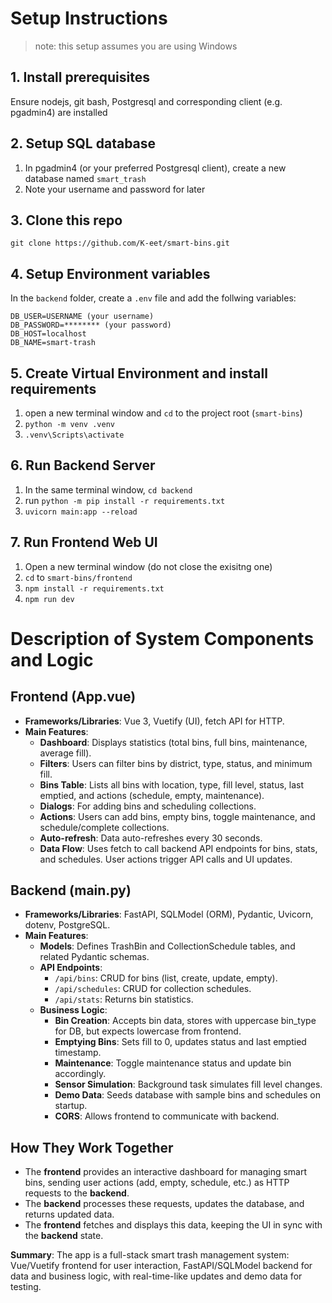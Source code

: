 # Setup Instructions
> note: this setup assumes you are using Windows
## 1. Install prerequisites
Ensure nodejs, git bash, Postgresql and corresponding client (e.g. pgadmin4) are installed
## 2. Setup SQL database
1. In pgadmin4 (or your preferred Postgresql client), create a new database named `smart_trash`
2. Note your username and password for later
## 3. Clone this repo
`git clone https://github.com/K-eet/smart-bins.git`
## 4. Setup Environment variables
In the `backend` folder, create a `.env` file and add the follwing variables:
```env
DB_USER=USERNAME (your username)
DB_PASSWORD=******** (your password)
DB_HOST=localhost
DB_NAME=smart-trash
```
## 5. Create Virtual Environment and install requirements
1. open a new terminal window and `cd` to the project root (`smart-bins`)
2. `python -m venv .venv`
3. `.venv\Scripts\activate`
## 6. Run Backend Server
1. In the same terminal window, `cd backend`
2. run `python -m pip install -r requirements.txt`
3. `uvicorn main:app --reload`
## 7. Run Frontend Web UI
1. Open a new terminal window (do not close the exisitng one)
2. `cd` to `smart-bins/frontend`
3. `npm install -r requirements.txt`
4. `npm run dev`

# Description of System Components and Logic
## Frontend (App.vue)
- **Frameworks/Libraries**: Vue 3, Vuetify (UI), fetch API for HTTP.
- **Main Features**:
    - **Dashboard**: Displays statistics (total bins, full bins, maintenance, average fill).
    - **Filters**: Users can filter bins by district, type, status, and minimum fill.
    - **Bins Table**: Lists all bins with location, type, fill level, status, last emptied, and actions (schedule, empty, maintenance).
    - **Dialogs**: For adding bins and scheduling collections.
    - **Actions**: Users can add bins, empty bins, toggle maintenance, and schedule/complete collections.
    - **Auto-refresh**: Data auto-refreshes every 30 seconds.
    - **Data Flow**: Uses fetch to call backend API endpoints for bins, stats, and schedules. User actions trigger API calls and UI updates.
## Backend (main.py)
- **Frameworks/Libraries**: FastAPI, SQLModel (ORM), Pydantic, Uvicorn, dotenv, PostgreSQL.
- **Main Features**:
    - **Models**: Defines TrashBin and CollectionSchedule tables, and related Pydantic schemas.
    - **API Endpoints**:
        - `/api/bins`: CRUD for bins (list, create, update, empty).
        - `/api/schedules`: CRUD for collection schedules.
        - `/api/stats`: Returns bin statistics.
    - **Business Logic**:
        - **Bin Creation**: Accepts bin data, stores with uppercase bin_type for DB, but expects lowercase from frontend.
        - **Emptying Bins**: Sets fill to 0, updates status and last emptied timestamp.
        - **Maintenance**: Toggle maintenance status and update bin accordingly.
        - **Sensor Simulation**: Background task simulates fill level changes.
        - **Demo Data**: Seeds database with sample bins and schedules on startup.
        - **CORS**: Allows frontend to communicate with backend.
## How They Work Together
- The **frontend** provides an interactive dashboard for managing smart bins, sending user actions (add, empty, schedule, etc.) as HTTP requests to the **backend**.
- The **backend** processes these requests, updates the database, and returns updated data.
- The **frontend** fetches and displays this data, keeping the UI in sync with the **backend** state.

**Summary**:
The app is a full-stack smart trash management system: Vue/Vuetify frontend for user interaction, FastAPI/SQLModel backend for data and business logic, with real-time-like updates and demo data for testing.